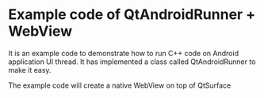 Example code of QtAndroidRunner + WebView
=========================================

It is an example code to demonstrate how to run C++ code
on Android application UI thread. It has implemented a
class called QtAndroidRunner to make it easy.

The example code will create a native WebView on top
of QtSurface

